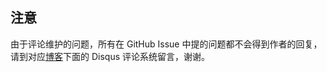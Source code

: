 ## 注意

由于评论维护的问题，所有在 GitHub Issue 中提的问题都不会得到作者的回复，请到对应[博客](http://draveness.me)下面的 Disqus 评论系统留言，谢谢。
